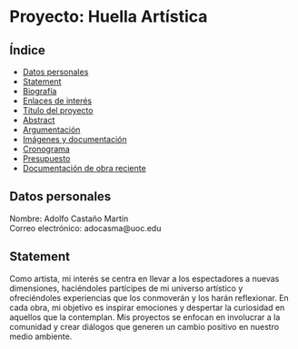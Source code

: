 <!DOCTYPE html>
<html>
<head>
  <title>Huella Artística</title>
</head>
<body>
  <h1>Proyecto: Huella Artística</h1>

  <h2>Índice</h2>
  <ul>
    <li><a href="#datos-personales">Datos personales</a></li>
    <li><a href="#statement">Statement</a></li>
    <li><a href="#biografia">Biografía</a></li>
    <li><a href="#enlaces-de-interes">Enlaces de interés</a></li>
    <li><a href="#titulo-del-proyecto">Título del proyecto</a></li>
    <li><a href="#abstract">Abstract</a></li>
    <li><a href="#argumentacion">Argumentación</a></li>
    <li><a href="#imagenes-y-documentacion">Imágenes y documentación</a></li>
    <li><a href="#cronograma">Cronograma</a></li>
    <li><a href="#presupuesto">Presupuesto</a></li>
    <li><a href="#documentacion-de-obra-reciente">Documentación de obra reciente</a></li>
  </ul>

  <h2 id="datos-personales">Datos personales</h2>
  <p>
    Nombre: Adolfo Castaño Martín<br>
    Correo electrónico: adocasma@uoc.edu<br>
      </p>

  <h2 id="statement">Statement</h2>
  <p>
    Como artista, mi interés se centra en llevar a los espectadores a nuevas dimensiones, haciéndoles partícipes de mi universo artístico y ofreciéndoles experiencias que los conmoverán y los harán reflexionar. En cada obra, mi objetivo es inspirar emociones y despertar la curiosidad en aquellos que la contemplan. Mis proyectos se enfocan en involucrar a la comunidad y crear diálogos que generen un cambio positivo en nuestro medio ambiente.
  </p>

  <!-- Agrega las demás secciones según el índice -->

</body>
</html>
